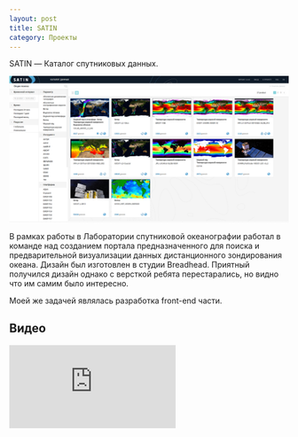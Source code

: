 ```yaml
---
layout: post
title: SATIN
category: Проекты
---
```


SATIN — Каталог спутниковых данных.

<img src="/assets/images/portfolio/satin.png" class="img-responsive">

<!--more--> 

В рамках работы в Лаборатории спутниковой океанографии работал в команде над созданием портала предназначенного для поиска и предварительной визуализации данных дистанционного зондирования океана. Дизайн был изготовлен в студии Breadhead. Приятный получился дизайн однако с версткой ребята перестарались, но видно что им самим было интересно.

Моей же задачей являлась разработка front-end части.

## Видео
<div class="embed-responsive embed-responsive-4by3">
<iframe class="embed-responsive-item" src="https://www.youtube.com/embed/ow3QcZ-HQu0" frameborder="0" allowfullscreen></iframe>
</div>
